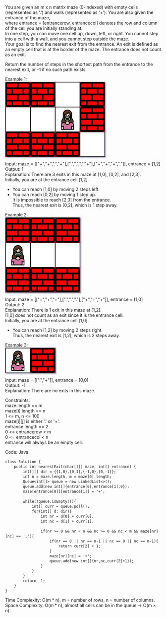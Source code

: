 You are given an m x n matrix maze (0-indexed) with empty cells (represented as '.') and walls (represented as '+'). You are also given the entrance of the maze,  
where entrance = [entrancerow, entrancecol] denotes the row and column of the cell you are initially standing at.  
In one step, you can move one cell up, down, left, or right. You cannot step into a cell with a wall, and you cannot step outside the maze.  
Your goal is to find the nearest exit from the entrance. An exit is defined as an empty cell that is at the border of the maze. The entrance does not count as an exit.  
  
Return the number of steps in the shortest path from the entrance to the nearest exit, or -1 if no such path exists.  
  
Example 1:  
![maze 1](Images/maze1.jpg)  
Input: maze = [["+","+",".","+"],[".",".",".","+"],["+","+","+","."]], entrance = [1,2]  
Output: 1  
Explanation: There are 3 exits in this maze at [1,0], [0,2], and [2,3].  
Initially, you are at the entrance cell [1,2].  
- You can reach [1,0] by moving 2 steps left.  
- You can reach [0,2] by moving 1 step up.  
It is impossible to reach [2,3] from the entrance.  
Thus, the nearest exit is [0,2], which is 1 step away.  
  
Example 2:  
![maze 2](Images/maze2.jpg)  
Input: maze = [["+","+","+"],[".",".","."],["+","+","+"]], entrance = [1,0]  
Output: 2  
Explanation: There is 1 exit in this maze at [1,2].  
[1,0] does not count as an exit since it is the entrance cell.  
Initially, you are at the entrance cell [1,0].  
- You can reach [1,2] by moving 2 steps right.  
Thus, the nearest exit is [1,2], which is 2 steps away.  
  
Example 3:  
![maze 3](Images/maze3.jpg)  
Input: maze = [[".","+"]], entrance = [0,0]  
Output: -1  
Explanation: There are no exits in this maze.  
  
Constraints:  
maze.length == m  
maze[i].length == n  
1 <= m, n <= 100  
maze[i][j] is either '.' or '+'.  
entrance.length == 2  
0 <= entrancerow < m  
0 <= entrancecol < n  
entrance will always be an empty cell.  
  
Code: Java  
  
```
class Solution {
    public int nearestExit(char[][] maze, int[] entrance) {
        int[][] dir = {{1,0},{0,1},{-1,0},{0,-1}};
        int n = maze.length, m = maze[0].length;
        Queue<int[]> queue = new LinkedList<>();
        queue.add(new int[]{entrance[0],entrance[1],0});
        maze[entrance[0]][entrance[1]] = '+';

        while(!queue.isEmpty()){
            int[] curr = queue.poll();
            for(int[] d: dir){
                int nr = d[0] + curr[0];
                int nc = d[1] + curr[1];

                if(nr >= 0 && nr < n && nc >= 0 && nc < m && maze[nr][nc] == '.'){
                    if(nr == 0 || nr == n-1 || nc == 0 || nc == m-1){
                        return curr[2] + 1;
                    }
                    maze[nr][nc] = '+';
                    queue.add(new int[]{nr,nc,curr[2]+1});
                }
            }
        }
        return -1;
    }
}
```

Time Complexity: O(m * n), m = number of rows, n = number of columns.  
Space Complexity: O(m * n), almost all cells can be in the queue → O(m × n).  
